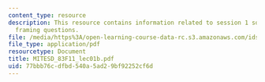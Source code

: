 ```yaml
---
content_type: resource
description: This resource contains information related to session 1 some ideas and
  framing questions.
file: /media/https%3A/open-learning-course-data-rc.s3.amazonaws.com/ids-900-doctoral-seminar-in-engineering-systems-fall-2011/77bbb76cdfbd540a5ad29bf92252cf6d_MITESD_83F11_lec01b.pdf
file_type: application/pdf
resourcetype: Document
title: MITESD_83F11_lec01b.pdf
uid: 77bbb76c-dfbd-540a-5ad2-9bf92252cf6d
---
```


